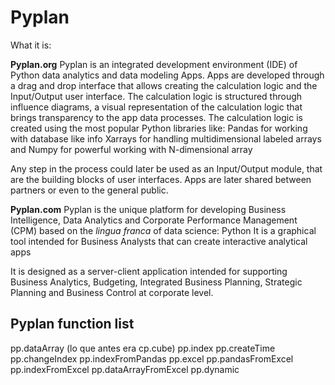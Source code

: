 # Pyplan
What it is:

**Pyplan.org**
Pyplan is an integrated development environment (IDE) of Python data analytics and data modeling Apps.
Apps are developed through a drag and drop interface that allows creating the calculation logic and the Input/Output user interface.
The calculation logic is structured through influence diagrams, a visual representation of the calculation logic that brings transparency to the app data processes.
The calculation logic is created using the most popular Python libraries like:
	Pandas for working with database like info
	Xarrays for handling multidimensional labeled arrays
	and Numpy for powerful working with N-dimensional array

Any step in the process could later be used as an Input/Output module, that are the building blocks of user interfaces.
Apps are later shared between partners or even to the general public.


**Pyplan.com**
Pyplan is the unique platform for developing Business Intelligence, Data Analytics and Corporate Performance Management (CPM) based on the *lingua franca* of data science: Python
It is a graphical tool intended for Business Analysts that can create interactive analytical apps

It is designed as a server-client application intended for supporting Business Analytics, Budgeting, Integrated Business Planning, Strategic Planning and Business Control at corporate level.

## Pyplan function list

pp.dataArray (lo que antes era cp.cube)
pp.index
pp.createTime
pp.changeIndex
pp.indexFromPandas
pp.excel
pp.pandasFromExcel
pp.indexFromExcel
pp.dataArrayFromExcel
pp.dynamic
<!--stackedit_data:
eyJoaXN0b3J5IjpbLTE2NjIwNjkwMzIsLTEyOTg4OTEyODYsMT
A5MzY3OTc0NiwtMjAxMzA0MjkyLC0xNTgzNTkxNDE0LDE0MjYy
MzY5MTMsLTI3ODM0Mjc4MSw4NDgxMDEwMSw3MzYyNDE3MV19
-->